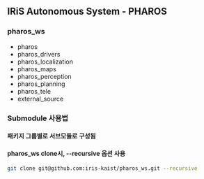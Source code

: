 ## IRiS Autonomous System - PHAROS

### pharos_ws
* pharos
* pharos_drivers
* pharos_localization
* pharos_maps
* pharos_perception
* pharos_planning
* pharos_tele
* external_source

### Submodule 사용법
#### 패키지 그룹별로 서브모듈로 구성됨
#### pharos_ws clone시, --recursive 옵션 사용
```bash
git clone git@github.com:iris-kaist/pharos_ws.git --recursive
```
